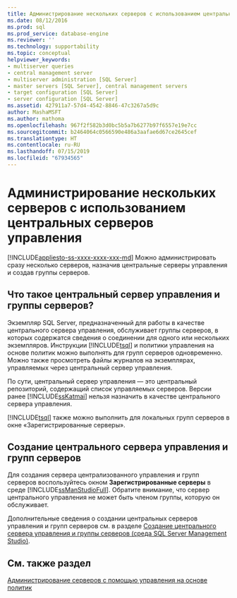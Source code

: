 ```yaml
---
title: Администрирование нескольких серверов с использованием центральных серверов управления | Документация Майкрософт
ms.date: 08/12/2016
ms.prod: sql
ms.prod_service: database-engine
ms.reviewer: ''
ms.technology: supportability
ms.topic: conceptual
helpviewer_keywords:
- multiserver queries
- central management server
- multiserver administration [SQL Server]
- master servers [SQL Server], central management servers
- target configuration [SQL Server]
- server configuration [SQL Server]
ms.assetid: 427911a7-57d4-4542-8846-47c3267a5d9c
author: MashaMSFT
ms.author: mathoma
ms.openlocfilehash: 967f2f582b3d0bc5b5a7b6277b97f6557e19e7cc
ms.sourcegitcommit: b2464064c0566590e486a3aafae6d67ce2645cef
ms.translationtype: HT
ms.contentlocale: ru-RU
ms.lasthandoff: 07/15/2019
ms.locfileid: "67934565"
---
```

# <a name="administer-multiple-servers-using-central-management-servers"></a>Администрирование нескольких серверов с использованием центральных серверов управления
[!INCLUDE[appliesto-ss-xxxx-xxxx-xxx-md](../includes/appliesto-ss-xxxx-xxxx-xxx-md.md)]
  Можно администрировать сразу несколько серверов, назначив центральные серверы управления и создав группы серверов.  
  
## <a name="what-is-a-central-management-server-and-server-groups"></a>Что такое центральный сервер управления и группы серверов?  
 Экземпляр SQL Server, предназначенный для работы в качестве центрального сервера управления, обслуживает группы серверов, в которых содержатся сведения о соединении для одного или нескольких экземпляров. Инструкции [!INCLUDE[tsql](../includes/tsql-md.md)] и политики управления на основе политик можно выполнять для групп серверов одновременно. Можно также просмотреть файлы журналов на экземплярах, управляемых через центральный сервер управления. 
 
 По сути, центральный сервер управления — это центральный репозиторий, содержащий список управляемых серверов. Версии ранее [!INCLUDE[ssKatmai](../includes/sskatmai-md.md)] нельзя назначить в качестве центрального сервера управления.  
  
 [!INCLUDE[tsql](../includes/tsql-md.md)] также можно выполнить для локальных групп серверов в окне «Зарегистрированные серверы».  
  
## <a name="create-central-management-server-and-server-groups"></a>Создание центрального сервера управления и групп серверов 
 Для создания сервера централизованного управления и групп серверов воспользуйтесь окном **Зарегистрированные серверы** в среде [!INCLUDE[ssManStudioFull](../includes/ssmanstudiofull-md.md)]. Обратите внимание, что сервер центрального управления не может быть членом группы, которую он обслуживает. 
 
 Дополнительные сведения о создании центральных серверов управления и групп серверов см. в разделе [Создание центрального сервера управления и группы серверов &#40;среда SQL Server Management Studio&#41;](../tools/sql-server-management-studio/create-a-central-management-server-and-server-group.md).  
  
## <a name="see-also"></a>См. также раздел  
 [Администрирование серверов с помощью управления на основе политик](../relational-databases/policy-based-management/administer-servers-by-using-policy-based-management.md)  
  
  
